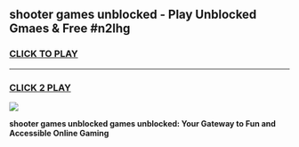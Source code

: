 
## shooter games unblocked - Play Unblocked Gmaes & Free #n2lhg
<h3>
<a href="https://news.freeplayer.one?title=shooter_games_unblocked&ref=03M">CLICK TO PLAY</a></h3>
<hr>

<h3>
<a href="https://news.freeplayer.one?title=shooter_games_unblocked&ref=03M">CLICK 2 PLAY</a>
  
</h3>

<a href="https://news.freeplayer.one?title=shooter_games_unblocked&ref=03M"><img src="https://clearcache.store/games.png"></a>


**shooter games unblocked games unblocked: Your Gateway to Fun and Accessible Online Gaming**

